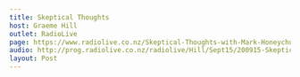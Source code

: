 ```yaml
---
title: Skeptical Thoughts
host: Graeme Hill
outlet: RadioLive
page: https://www.radiolive.co.nz/Skeptical-Thoughts-with-Mark-Honeychurch/tabid/506/articleID/100607/Default.aspx
audio: http://prog.radiolive.co.nz/radiolive/Hill/Sept15/200915-Skeptical_Thoughts.mp3.mp3
layout: Post
---
```


<page-radio />
